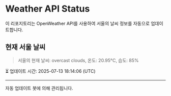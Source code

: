 
# Weather API Status

이 리포지토리는 OpenWeather API를 사용하여 서울의 날씨 정보를 자동으로 업데이트합니다.

## 현재 서울 날씨
> 서울의 현재 날씨: overcast clouds, 온도: 20.95°C, 습도: 85%

⏳ 업데이트 시간: 2025-07-13 18:14:06 (UTC)

---
자동 업데이트 봇에 의해 관리됩니다.
